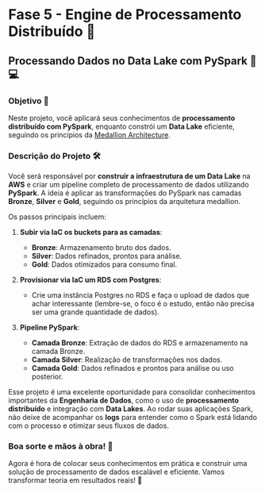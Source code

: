# Fase 5 - Engine de Processamento Distribuído 🚀

## **Processando Dados no Data Lake com PySpark** 🌊💻

### **Objetivo** 🎯
Neste projeto, você aplicará seus conhecimentos de **processamento distribuído com PySpark**, enquanto constrói um **Data Lake** eficiente, seguindo os princípios da [Medallion Architecture](https://medium.com/@junshan0/medallion-architecture-what-why-and-how-ce07421ef06f).

### **Descrição do Projeto** 🛠️
Você será responsável por **construir a infraestrutura de um Data Lake** na **AWS** e criar um pipeline completo de processamento de dados utilizando **PySpark**. A ideia é aplicar as transformações do PySpark nas camadas **Bronze**, **Silver** e **Gold**, seguindo os princípios da arquitetura medallion. 

Os passos principais incluem:

1. **Subir via IaC os buckets para as camadas**:
    - **Bronze**: Armazenamento bruto dos dados.
    - **Silver**: Dados refinados, prontos para análise.
    - **Gold**: Dados otimizados para consumo final.

2. **Provisionar via IaC um RDS com Postgres**:
    - Crie uma instância Postgres no RDS e faça o upload de dados que achar interessante (lembre-se, o foco é o estudo, então não precisa ser uma grande quantidade de dados).

3. **Pipeline PySpark**:
    - **Camada Bronze**: Extração de dados do RDS e armazenamento na camada Bronze.
    - **Camada Silver**: Realização de transformações nos dados.
    - **Camada Gold**: Dados refinados e prontos para análise ou uso posterior.

Esse projeto é uma excelente oportunidade para consolidar conhecimentos importantes da **Engenharia de Dados**, como o uso de **processamento distribuído** e integração com **Data Lakes**. Ao rodar suas aplicações Spark, não deixe de acompanhar os **logs** para entender como o Spark está lidando com o processo e otimizar seus fluxos de dados.

### **Boa sorte e mãos à obra!** 💪
Agora é hora de colocar seus conhecimentos em prática e construir uma solução de processamento de dados escalável e eficiente. Vamos transformar teoria em resultados reais! 🎉
